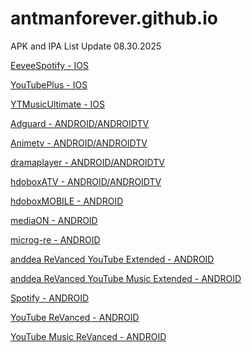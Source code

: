 # antmanforever.github.io

APK and IPA List Update 08.30.2025

<a href="https://github.com/antmanforever/antmanforever.github.io/releases/download/08.30.2025-1/EeveeSpotify-9.0.74.ipa">EeveeSpotify - IOS</a>

<a href="https://github.com/antmanforever/antmanforever.github.io/releases/download/08.30.2025-1/YouTubePlus_5.2b3.20.31.6.ipa">YouTubePlus - IOS</a>

<a href="https://github.com/antmanforever/antmanforever.github.io/releases/download/08.30.2025-1/YTMusicUltimate.8.33.ipa">YTMusicUltimate - IOS</a>

<a href="https://github.com/antmanforever/antmanforever.github.io/releases/download/08.30.2025-2/adguard41127x64.apk">Adguard - ANDROID/ANDROIDTV</a>

<a href="https://github.com/antmanforever/antmanforever.github.io/releases/download/08.30.2025-1/animetv632.apk">Animetv - ANDROID/ANDROIDTV</a>

<a href="https://github.com/antmanforever/antmanforever.github.io/releases/download/08.30.2025-2/dramaplayer109x64.apk">dramaplayer - ANDROID/ANDROIDTV</a>

<a href="https://github.com/antmanforever/antmanforever.github.io/releases/download/08.30.2025-2/hdobox213x64ATV.apk">hdoboxATV - ANDROID/ANDROIDTV</a>

<a href="https://github.com/antmanforever/antmanforever.github.io/releases/download/08.30.2025-2/hdobox211x64MOBILE.apk">hdoboxMOBILE - ANDROID</a>

<a href="https://github.com/antmanforever/antmanforever.github.io/releases/download/08.30.2025-2/mediaon116x64.apk">mediaON - ANDROID</a>

<a href="https://github.com/antmanforever/antmanforever.github.io/releases/download/08.30.2025-2/microg-re512.apk">microg-re - ANDROID</a>

<a href="https://github.com/antmanforever/antmanforever.github.io/releases/download/08.30.2025-2/anddea.ReVanced.YouTube.Extended.19.47.53.apk">anddea ReVanced YouTube Extended - ANDROID</a>

<a href="https://github.com/antmanforever/antmanforever.github.io/releases/download/08.30.2025-2/anddea.ReVanced.YouTube.Music.Extended.8.30.54.apk">anddea ReVanced YouTube Music Extended - ANDROID</a>

<a href="https://github.com/antmanforever/antmanforever.github.io/releases/download/08.30.2025-2/spotify9066655.apk">Spotify - ANDROID</a>

<a href="https://github.com/antmanforever/antmanforever.github.io/releases/download/08.30.2025-2/YouTube.ReVanced.20.13.41.apk">YouTube ReVanced - ANDROID</a>

<a href="https://github.com/antmanforever/antmanforever.github.io/releases/download/08.30.2025-2/ReVanced.YouTube.Music.8.34.51.apk">YouTube Music ReVanced - ANDROID</a>
